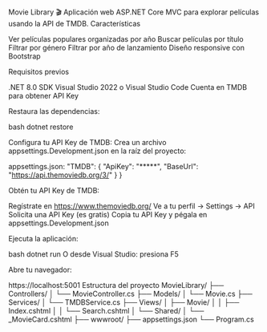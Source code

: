 Movie Library 🎬
Aplicación web ASP.NET Core MVC para explorar películas usando la API de TMDB.
Características

Ver películas populares organizadas por año
Buscar películas por título
Filtrar por género
Filtrar por año de lanzamiento
Diseño responsive con Bootstrap

Requisitos previos

.NET 8.0 SDK
Visual Studio 2022 o Visual Studio Code
Cuenta en TMDB para obtener API Key


Restaura las dependencias:

bash   dotnet restore

Configura tu API Key de TMDB:
Crea un archivo appsettings.Development.json en la raíz del proyecto:

appsettings.json:
  "TMDB": {
    "ApiKey": "*****",
    "BaseUrl": "https://api.themoviedb.org/3/"
  }
}

Obtén tu API Key de TMDB:

Regístrate en https://www.themoviedb.org/
Ve a tu perfil → Settings → API
Solicita una API Key (es gratis)
Copia tu API Key y pégala en appsettings.Development.json


Ejecuta la aplicación:

bash   dotnet run
O desde Visual Studio: presiona F5

Abre tu navegador:

   https://localhost:5001
Estructura del proyecto
MovieLibrary/
├── Controllers/
│   └── MovieController.cs
├── Models/
│   └── Movie.cs
├── Services/
│   └── TMDBService.cs
├── Views/
│   ├── Movie/
│   │   ├── Index.cshtml
│   │   └── Search.cshtml
│   └── Shared/
│       └── _MovieCard.cshtml
├── wwwroot/
├── appsettings.json
└── Program.cs





